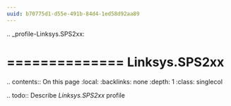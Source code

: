 ```yaml
---
uuid: b70775d1-d55e-491b-84d4-1ed58d92aa89
---
```

.. _profile-Linksys.SPS2xx:

==============
Linksys.SPS2xx
==============

.. contents:: On this page
    :local:
    :backlinks: none
    :depth: 1
    :class: singlecol

.. todo::
    Describe *Linksys.SPS2xx* profile

